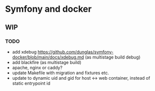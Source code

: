 # Symfony and docker

## WIP

### TODO

-   add xdebug https://github.com/dunglas/symfony-docker/blob/main/docs/xdebug.md (as multistage build debug)
-   add blackfire (as multistage build)
-   apache, nginx or caddy?
-   update Makefile with migration and fixtures etc.
-   update to dynamic uid and gid for host <-> web container, instead of static entrypoint id
